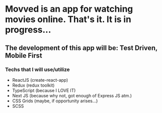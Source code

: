 <h1>Movved is an app for watching movies online. That's it. It is in progress...</h1>

<h2>The development of this app will be: Test Driven, Mobile First</h2>

<h3>Techs that I will use/utilize</h3>

- ReactJS (create-react-app)
- Redux (redux toolkit)
- TypeScript (because I LOVE IT)
- Next JS (because why not, got enough of Express JS atm.)
- CSS Grids (maybe, if opportunity arises...)
- SCSS